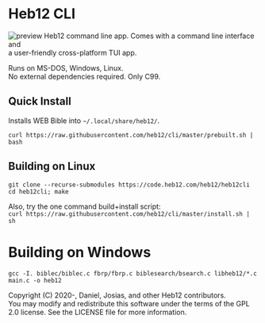 # Heb12 CLI
![preview](https://heb12.com/assets/terminal.png)
Heb12 command line app. Comes with a command line interface and  
a user-friendly cross-platform TUI app.  

Runs on MS-DOS, Windows, Linux.  
No external dependencies required. Only C99.  

## Quick Install
Installs WEB Bible into `~/.local/share/heb12/`.  
```
curl https://raw.githubusercontent.com/heb12/cli/master/prebuilt.sh | bash
```

## Building on Linux
```
git clone --recurse-submodules https://code.heb12.com/heb12/heb12cli  
cd heb12cli; make
```

Also, try the one command build+install script:  
`curl https://raw.githubusercontent.com/heb12/cli/master/install.sh | sh`  

# Building on Windows
```
gcc -I. biblec/biblec.c fbrp/fbrp.c biblesearch/bsearch.c libheb12/*.c main.c -o heb12
```

Copyright (C) 2020-, Daniel, Josias, and other Heb12 contributors.  
You may modify and redistribute this software under the terms of the GPL 2.0 license. See the LICENSE file for more information.  

